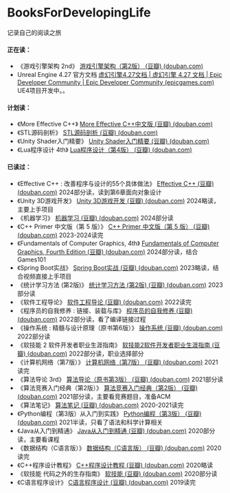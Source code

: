 # BooksForDevelopingLife

记录自己的阅读之旅



#### 正在读：

- 《游戏引擎架构 2nd》 [游戏引擎架构（第2版） (豆瓣) (douban.com)](https://book.douban.com/subject/34864920/) 
- Unreal Engine 4.27 官方文档 [虚幻引擎4.27文档 | 虚幻引擎 4.27 文档 | Epic Developer Community | Epic Developer Community (epicgames.com)](https://dev.epicgames.com/documentation/zh-cn/unreal-engine/unreal-engine-4-27-documentation?application_version=4.27)  UE4项目开发中。。

#### 计划读：

- 《More Effective C++》 [More Effective C++中文版 (豆瓣) (douban.com)](https://book.douban.com/subject/1241385/) 
- 《STL源码剖析》 [STL源码剖析 (豆瓣) (douban.com)](https://book.douban.com/subject/1110934/) 
- 《Unity Shader入门精要》 [Unity Shader入门精要 (豆瓣) (douban.com)](https://book.douban.com/subject/26821639/) 
- 《Lua程序设计 4th》 [Lua程序设计（第4版） (豆瓣) (douban.com)](https://book.douban.com/subject/30262035/) 

#### 已读过：

- 《Effective C++ : 改善程序与设计的55个具体做法》 [Effective C++ (豆瓣) (douban.com)](https://book.douban.com/subject/5387403/)     2024部分读，读到第6章面向对象设计
- 《Unity 3D游戏开发》 [Unity 3D游戏开发 (豆瓣) (douban.com)](https://book.douban.com/subject/10785711/)     2024略读，主要上手项目
- 《机器学习》 [机器学习 (豆瓣) (douban.com)](https://book.douban.com/subject/26708119/)     2024部分读
- 《C++ Primer 中文版（第 5 版）》 [C++ Primer 中文版（第 5 版） (豆瓣) (douban.com)](https://book.douban.com/subject/25708312/)     2023-2024读完
- 《Fundamentals of Computer Graphics, 4th》 [Fundamentals of Computer Graphics, Fourth Edition (豆瓣) (douban.com)](https://book.douban.com/subject/26868819/)     2024部分读，结合Games101
- 《Spring Boot实战》 [Spring Boot实战 (豆瓣) (douban.com)](https://book.douban.com/subject/26857423/)     2023略读，结合视频直接上手项目
- 《统计学习方法 (第2版)》 [统计学习方法 (第2版) (豆瓣) (douban.com)](https://book.douban.com/subject/33437381/)     2023部分读
- 《软件工程导论》 [软件工程导论 (豆瓣) (douban.com)](https://book.douban.com/subject/3000469/)     2022读完
- 《程序员的自我修养 : 链接、装载与库》 [程序员的自我修养 (豆瓣) (douban.com)](https://book.douban.com/subject/3652388/)     2022部分读，看了编译链接过程
- 《操作系统 : 精髓与设计原理（原书第6版）》 [操作系统 (豆瓣) (douban.com)](https://book.douban.com/subject/5064311/)     2022部分读
- 《软技能 2  软件开发者职业生涯指南》 [软技能2软件开发者职业生涯指南 (豆瓣) (douban.com)](https://book.douban.com/subject/35043940/)     2022部分读，职业选择部分
- 《计算机网络（第7版）》 [计算机网络（第7版） (豆瓣) (douban.com)](https://book.douban.com/subject/26960678/)     2021读完
- 《算法导论 3rd》 [算法导论（原书第3版） (豆瓣) (douban.com)](https://book.douban.com/subject/20432061/)     2021部分读
- 《算法竞赛入门经典（第2版）》 [算法竞赛入门经典（第2版） (豆瓣) (douban.com)](https://book.douban.com/subject/25902102/)     2021部分读，主要看竞赛题目，准备ACM
- 《算法笔记》 [算法笔记 (豆瓣) (douban.com)](https://book.douban.com/subject/26827295/)     2020-2021读完
- 《Python编程（第3版）从入门到实践》 [Python编程（第3版） (豆瓣) (douban.com)](https://book.douban.com/subject/36365320/)      2021半读，只看了语法和科学计算相关
- 《Java从入门到精通》 [Java从入门到精通 (豆瓣) (douban.com)](https://book.douban.com/subject/11534743/)     2020部分读，主要看课程
- 《数据结构（C语言版）》 [数据结构（C语言版） (豆瓣) (douban.com)](https://book.douban.com/subject/24699581/)     2020读完
- 《C++程序设计教程》 [C++程序设计教程 (豆瓣) (douban.com)](https://book.douban.com/subject/1444656/)     2020略读
- 《软技能  代码之外的生存指南》 [软技能 (豆瓣) (douban.com)](https://book.douban.com/subject/26835090/)     2020部分读
- 《C语言程序设计》 [C语言程序设计 (豆瓣) (douban.com)](https://book.douban.com/subject/1208843/)     2019读完

